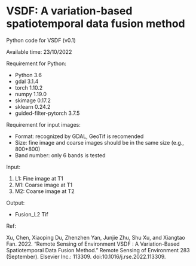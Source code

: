 # VSDF: A variation-based spatiotemporal data fusion method
Python code for VSDF (v0.1)

Available time: 23/10/2022

Requirement for Python:
* Python 3.6
* gdal 3.1.4
* torch 1.10.2
* numpy 1.19.0
* skimage 0.17.2
* sklearn 0.24.2
* guided-filter-pytorch 3.7.5 

Requirement for input images:
* Format: recognized by GDAL, GeoTif is recomended
* Size: fine image and coarse images should be in the same size (e.g., 800*800)
* Band number: only 6 bands is tested

Input:
1. L1: Fine image at T1
2. M1: Coarse image at T1
3. M2: Coarse image at T2

Output:
* Fusion_L2 Tif

Ref:

Xu, Chen, Xiaoping Du, Zhenzhen Yan, Junjie Zhu, Shu Xu, and Xiangtao Fan. 2022. “Remote Sensing of Environment VSDF : A Variation-Based Spatiotemporal Data Fusion Method.” Remote Sensing of Environment 283 (September). Elsevier Inc.: 113309. doi:10.1016/j.rse.2022.113309.
